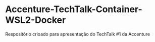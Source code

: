 # Accenture-TechTalk-Container-WSL2-Docker
Respositório crioado para apresentação do TechTalk #1 da Accenture
